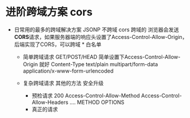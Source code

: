 # 进阶跨域方案 cors

- 日常用的最多的跨域解决方案
  JSONP 不跨域
  cors 跨域的
  浏览器会发送**CORS**请求，如果服务器端的响应头设置了Access-Control-Allow-Origin，
  后端实现了CORS，可以跨域
  *
  白名单
  - 简单跨域请求
    GET/POST/HEAD 简单设置下Access-Control-Allow-Origin 就好
    Content-Type text/plain multipart/form-data
    application/x-www-form-urlencoded

  - 复杂跨域请求
    其他的方法 安全升级
    - 预检请求
      200
      Access-Control-Allow-Method
      Access-Control-Allow-Headers
      ....
      METHOD OPTIONS
    - 真正的请求
